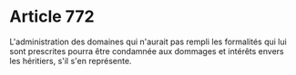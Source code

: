 # Article 772

L'administration des domaines qui n'aurait pas rempli les formalités qui lui sont prescrites pourra être condamnée aux dommages et intérêts envers les héritiers, s'il s'en représente.
